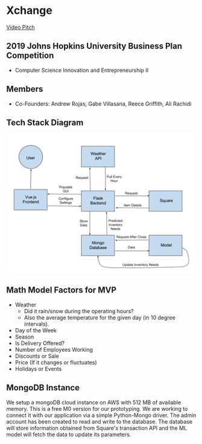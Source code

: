 # Xchange
[Video Pitch](https://youtu.be/AgSmypWLm68 "Xchange Video Pitch")

## 2019 Johns Hopkins University Business Plan Competition
- Computer Science Innovation and Entrepreneurship II

## Members
- Co-Founders: Andrew Rojas, Gabe Villasana, Reece Griffith, Ali Rachidi

## Tech Stack Diagram
![](images/diagram.png?raw=true)

## Math Model Factors for MVP
- Weather
  - Did it rain/snow during the operating hours?
  - Also the average temperature for the given day (in 10 degree intervals).
- Day of the Week
- Season
- Is Delivery Offered?
- Number of Employees Working
- Discounts or Sale
- Price (If it changes or fluctuates)
- Holidays or Events


## MongoDB Instance
We setup a mongoDB cloud instance on AWS with 512 MB of available memory. This is a free M0 version for our prototyping. We are working to connect it with our application via a simple Python-Mongo driver. The admin account has been created to read and write to the database. The database will store information obtained from Square's transaction API and the ML model will fetch the data to update its parameters.
